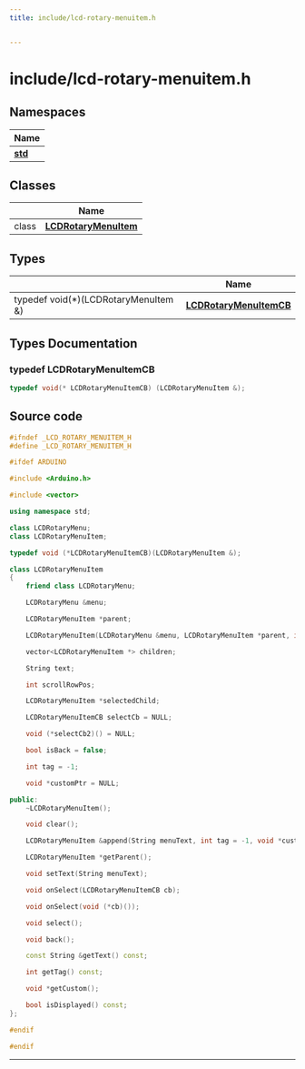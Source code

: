 ```yaml
---
title: include/lcd-rotary-menuitem.h


---
```


# include/lcd-rotary-menuitem.h







## Namespaces

| Name           |
| -------------- |
| **[std](https://github.com/devel0/iot-utils/tree/main/data/api/Namespaces/namespacestd.md)**  |

## Classes

|                | Name           |
| -------------- | -------------- |
| class | **[LCDRotaryMenuItem](https://github.com/devel0/iot-utils/tree/main/data/api/Classes/class_l_c_d_rotary_menu_item.md)**  |

## Types

|                | Name           |
| -------------- | -------------- |
| typedef void(*)(LCDRotaryMenuItem &) | **[LCDRotaryMenuItemCB](https://github.com/devel0/iot-utils/tree/main/data/api/Files/lcd-rotary-menuitem_8h.md#typedef-lcdrotarymenuitemcb)**  |










## Types Documentation

### typedef LCDRotaryMenuItemCB

```cpp
typedef void(* LCDRotaryMenuItemCB) (LCDRotaryMenuItem &);
```


































## Source code

```cpp
#ifndef _LCD_ROTARY_MENUITEM_H
#define _LCD_ROTARY_MENUITEM_H

#ifdef ARDUINO

#include <Arduino.h>

#include <vector>

using namespace std;

class LCDRotaryMenu;
class LCDRotaryMenuItem;

typedef void (*LCDRotaryMenuItemCB)(LCDRotaryMenuItem &);

class LCDRotaryMenuItem
{
    friend class LCDRotaryMenu;

    LCDRotaryMenu &menu;

    LCDRotaryMenuItem *parent;

    LCDRotaryMenuItem(LCDRotaryMenu &menu, LCDRotaryMenuItem *parent, int tag = -1, void *custom = NULL);

    vector<LCDRotaryMenuItem *> children;

    String text;

    int scrollRowPos;

    LCDRotaryMenuItem *selectedChild;

    LCDRotaryMenuItemCB selectCb = NULL;

    void (*selectCb2)() = NULL;

    bool isBack = false;

    int tag = -1;

    void *customPtr = NULL;

public:
    ~LCDRotaryMenuItem();

    void clear();

    LCDRotaryMenuItem &append(String menuText, int tag = -1, void *custom = NULL);

    LCDRotaryMenuItem *getParent();

    void setText(String menuText);

    void onSelect(LCDRotaryMenuItemCB cb);

    void onSelect(void (*cb)());

    void select();

    void back();

    const String &getText() const;

    int getTag() const;

    void *getCustom();

    bool isDisplayed() const;
};

#endif

#endif
```


-------------------------------


